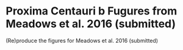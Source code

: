 # Proxima Centauri b Fugures from Meadows et al. 2016 (submitted)
(Re)produce the figures for Meadows et al. 2016 (submitted)
